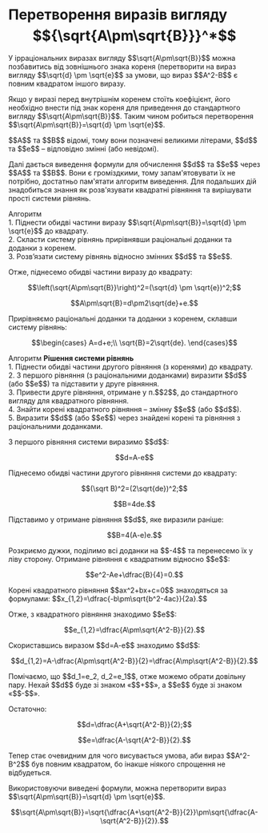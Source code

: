 # Перетворення виразів вигляду $${\sqrt{A\pm\sqrt{B}}}^*$$

<p>У ірраціональних виразах вигляду $$\sqrt{A\pm\sqrt{B}}$$ можна позбавитись від зовнішнього знака кореня (перетворити на вираз вигляду $$\sqrt{d} \pm \sqrt{e}$$ за умови, що вираз $$A^2-B$$ є повним квадратом іншого виразу.</p>

<p>Якщо у виразі перед внутрішнім коренем стоїть коефіцієнт, його необхідно внести під знак кореня для приведення до стандартного вигляду $$\sqrt{A\pm\sqrt{B}}$$. Таким чином робиться перетворення $$\sqrt{A\pm\sqrt{B}}=\sqrt{d} \pm \sqrt{e}$$.</p>

<p>$$A$$ та $$B$$ відомі, тому вони позначені великими літерами, $$d$$ та $$e$$ – відповідно змінні (або невідомі).</p>

<p>Далі дається виведення формули для обчислення $$d$$ та $$e$$ через $$A$$ та $$B$$. Вони є громіздкими, тому запам'ятовувати їх не потрібно, достатньо пам'ятати алгоритм виведення. Для подальших дій знадобиться знання як розв'язувати квадратні рівняння та вирішувати прості системи рівнянь.</p>

<div class="space">
<div class="alg-wrap">
<span class="alg">Алгоритм</span> 
<div class="alg-text">
1. Піднести обидві частини виразу $$\sqrt{A\pm\sqrt{B}}=\sqrt{d} \pm \sqrt{e}$$ до квадрату.<br>
2. Скласти систему рівнянь прирівнявши раціональні доданки та доданки з коренем.<br>
3. Розв’язати систему рівнянь відносно змінних $$d$$ та $$e$$.
</div>
</div>
</div>

<p>Отже, піднесемо обидві частини виразу до квадрату:</p>

<p align="center">$$\left(\sqrt{A\pm\sqrt{B}}\right)^2=(\sqrt{d} \pm \sqrt{e})^2;$$</p>
<p align="center">$$A\pm\sqrt{B}=d\pm2\sqrt{de}+e.$$</p>

<p>Прирівняємо раціональні доданки та доданки з коренем, склавши систему рівнянь:</p>

<p align="center">$$\begin{cases}
		A=d+e;\\
		\sqrt{B}=2\sqrt{de}.
  \end{cases}$$
</p>

<div class="space">
</div>

<div class="space">
<div class="alg-wrap">
<span class="alg">Алгоритм</span> <b>Pішення системи рівнянь</b>
<div class="alg-text">
1. Піднести обидві частини другого рівняння (з коренями) до квадрату.<br>
2. З першого рівняння (з раціональними доданками) виразити $$d$$ (або $$e$$) та підставити у друге рівняння.<br>
3. Привести друге рівняння, отримане у п.$$2$$, до стандартного вигляду для квадратного рівняння.<br>
4. Знайти корені квадратного рівняння – змінну $$e$$ (або $$d$$).<br>
5. Виразити $$d$$ (або $$e$$) через знайдені корені та рівняння з раціональними доданками.
</div>
</div>
</div>

<p>З першого рівняння системи виразимо $$d$$:</p>

<p align="center">$$d=A-e$$</p>

<p>Піднесемо обидві частини другого рівняння системи до квадрату:</p>

<p align="center">$$(\sqrt B)^2=(2\sqrt{de})^2;$$</p>

<p align="center">$$B=4de.$$</p>

<p>Підставимо у отримане рівняння $$d$$, яке виразили раніше:</p>

<p align="center">$$B=4(A-e)e.$$</p>

<p>Розкриємо дужки, поділимо всі доданки на $$-4$$ та перенесемо їх у ліву сторону. Отримане рівняння є квадратним відносно $$e$$:</p>

<p align="center">$$e^2-Ae+\dfrac{B}{4}=0.$$</p>

<p>Корені квадратного рівняння $$ax^2+bx+c=0$$ знаходяться за формулами: $$x_{1,2}=\dfrac{-b\pm\sqrt{b^2-4ac}}{2a}.$$</p>

<p>Отже, з квадратного рівняння знаходимо $$e$$:</p>

<p align="center">$$e_{1,2}=\dfrac{A\pm\sqrt{A^2-B}}{2}.$$</p>

<p>Скориставшись виразом $$d=A-e$$ знаходимо $$d$$:</p>

<p align="center">$$d_{1,2}=A-\dfrac{A\pm\sqrt{A^2-B}}{2}=\dfrac{A\mp\sqrt{A^2-B}}{2}.$$</p>

<p>Помічаємо, що $$d_1=e_2, d_2=e_1$$, отже можемо обрати довільну пару. Нехай $$d$$ буде зі знаком «$$+$$», а $$e$$ буде зі знаком «$$-$$».</p>

<p>Остаточно:</p>

<p align="center">$$d=\dfrac{A+\sqrt{A^2-B}}{2};$$</p>

<p align="center">$$e=\dfrac{A-\sqrt{A^2-B}}{2}.$$</p>

<p>Тепер стає очевидним для чого висувається умова, аби вираз $$A^2-B^2$$ був повним квадратом, бо інакше ніякого спрощення не відбудеться.</p>

<p>Використовуючи виведені формули, можна перетворити вираз $$\sqrt{A\pm\sqrt{B}}=\sqrt{d} \pm \sqrt{e}$$.</p>

<p align="center">$$\sqrt{A\pm\sqrt{B}}=\sqrt{\dfrac{A+\sqrt{A^2-B}}{2}}\pm\sqrt{\dfrac{A-\sqrt{A^2-B}}{2}}.$$</p>